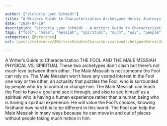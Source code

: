 ```yaml
---

author: ["Victoria Lynn Schmidt"]
title: "A Writers Guide to Characterization Archetypes Heroic Journeys and Other Elements of Dynamic Character Development - part0009_split_020.html"
date: "2024-07-19"
description: "Victoria Lynn Schmidt - A Writers Guide to Characterization Archetypes Heroic Journeys and Other Elements of Dynamic Character Development"
tags: ["fool", "male", "messiah", "spiritual", "much", "way", "people", "see", "human", "experience", "writer", "guide", "characterization", "physical", "v", "two", "archetype", "clash", "love", "either", "someone", "rely", "vested", "interest", "one"]
categories: [Reference]
url: /posts/reference/AWritersGuidetoCharacterizationArchetypesHeroicJourneysandOtherElementsofDynamicCharacterDevelopment-part0009split020html

---
```



A Writer’s Guide to Characterization
 THE FOOL AND THE MALE MESSIAH
PHYSICAL VS. SPIRITUAL
These two archetypes don’t clash but there’s not much love between them either. The Male Messiah is not someone the Fool can rely on. The Male Messiah won’t have any vested interest in the Fool one way or the other, an actuality that puzzles the Fool, who is surrounded by people who try to control or change him.
The Male Messiah can teach the Fool to have a goal and see it through, and also to see himself as a spiritual who is having a human experience rather than a human being who is having a spiritual experience. He will value the Fool’s choices, knowing firsthand how hard it is to be different in this world.
The Fool can help the Male Messiah in many ways because he can move in and out of places without people taking much notice in him.
